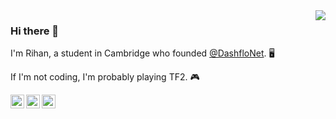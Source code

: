 <img align='right' src="https://github-readme-stats.vercel.app/api?username=LeCodeCo&show_icons=true">

### Hi there 👋
I'm Rihan, a student in Cambridge who founded [@DashfloNet](https://github.com/DashfloNet). 🖥

If I'm not coding, I'm probably playing TF2. 🎮

<a href="https://twitter.com/DankCodeCo">
  <img align="left" alt="Rihan's Twitter" width="22px" src="https://cdn.jsdelivr.net/npm/simple-icons@v3/icons/twitter.svg" />
</a>
<a href="https://steamcommunity.com/id/LeCodeCo/">
  <img align="left" alt="CodeCo's Steam" width="22px" src="https://cdn.jsdelivr.net/npm/simple-icons@v3/icons/steam.svg" />
</a>
<a href="https://github.com/LeCodeCo">
  <img align="left" alt="Rihan's Github" width="22px" src="https://cdn.jsdelivr.net/npm/simple-icons@v3/icons/github.svg" />
</a>

<!--
**LeCodeCo/LeCodeCo** is a ✨ _special_ ✨ repository because its `README.md` (this file) appears on your GitHub profile.

Here are some ideas to get you started:

- 🔭 I’m currently working on ...
- 🌱 I’m currently learning ...
- 👯 I’m looking to collaborate on ...
- 🤔 I’m looking for help with ...
- 💬 Ask me about ...
- 📫 How to reach me: ...
- 😄 Pronouns: ...
- ⚡ Fun fact: ...
-->
